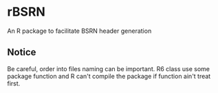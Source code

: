 # rBSRN

An R package to facilitate BSRN header generation

## Notice

Be careful, order into files naming can be important. R6 class use some package
function and R can't compile the package if function ain't treat first. 
